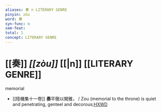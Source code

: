 ```yaml
---
aliases: 奏 n LITERARY GENRE
pinyin: zòu
word: 奏
syn-func: n
sem-feat: 
total: 1
concept: LITERARY GENRE 
---
```

# [[奏]] *[[zòu]]*  [[|n]] [[LITERARY GENRE]]
memorial
 - [[陸機集十一卷]] **奏**平徹以閑雅， / Zou (memorial to the throne) is quiet and penetrating, genteel and decorous;[HXWD](https://hxwd.org/textview.html?location=CH2b1575_CHANT_001-6a.24)